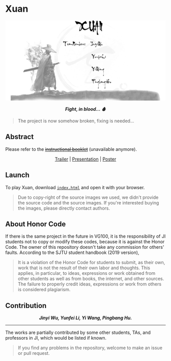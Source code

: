 # Xuan

<p align="center">
	<img src="./preview.png"/>
</p>

<p align="center"><b><i>
	Fight, in blood... 🩸
</i></b></p>

> The project is now somehow broken, fixing is needed...

## Abstract

Please refer to the ~~[instructional booklet](http://focs.ji.sjtu.edu.cn:2143/projects/team-13/wiki/Instructional_Booklet)~~ (unavailable anymore).

<p align="center"><a href="./TC/trailer.mp4">Trailer</a> | <a href="./TC/Slides.pdf">Presentation</a> | <a href="./TC/poster.pdf">Poster</a></p>

## Launch

To play Xuan, download [`index.html`](./index.html) and open it with your browser.

> Due to copy-right of the source images we used, we didn't provide the source code and the source images. If you're interested buying the images, please directly contact authors.

## About Honor Code

If there is the same project in the future in VG100, it is the responsibility of JI students not to copy or modify these codes, because it is against the Honor Code. The owner of this repository doesn't take any commission for others' faults. According to the SJTU student handbook (2019 version),

> It is a violation of the Honor Code for students to submit, as their own, work that is not the result of their own labor and thoughts. This applies, in particular, to ideas, expressions or work obtained from other students as well as from books, the internet, and other sources. The failure to properly credit ideas, expressions or work from others is considered plagiarism.

## Contribution

<p align="center"><b><i>
	Jinyi Wu, Yunfei Li, Yi Wang, Pingbang Hu.
</i></b></p>

---

The works are partially contributed by some other students, TAs, and professors in JI, which would be listed if known.

> If you find any problems in the repository, welcome to make an issue or pull request.
